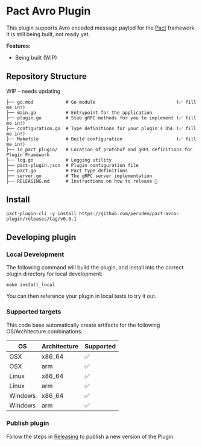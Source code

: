 # Pact Avro Plugin

This plugin supports Avro encoded message paylod for the [Pact](http://docs.pact.io) framework. It is still being built, not ready yet. 

**Features:**

* Being built (WIP)

## Repository Structure

WIP - needs updating

```
├── go.mod            # Go module                              (✅ fill me in!)
├── main.go           # Entrypoint for the application
├── plugin.go         # Stub gRPC methods for you to implement (✅ fill me in!)
├── configuration.go  # Type definitions for your plugin's DSL (✅ fill me in!)
├── Makefile          # Build configuration                    (✅ fill me in!)
├── io_pact_plugin/   # Location of protobuf and gRPC definitions for Plugin Framework
├── log.go            # Logging utility
├── pact-plugin.json  # Plugin configuration file
├── pact.go           # Pact type definitions
├── server.go         # The gRPC server implementation
├── RELEASING.md      # Instructions on how to release 🚀
```

## Install
```
pact-plugin-cli -y install https://github.com/perodem/pact-avro-plugin/releases/tag/v0.0.1
```

## Developing plugin
### Local Development
The following command will build the plugin, and install into the correct plugin directory for local development:
 ```
 make install_local
 ```
You can then reference your plugin in local tests to try it out.

### Supported targets
This code base automatically create artifacts for the following OS/Architecture combinations:

| OS      | Architecture | Supported |
| ------- | ------------ | --------- |
| OSX     | x86_64       | ✅         |
| OSX     | arm          | ✅         |
| Linux   | x86_64       | ✅         |
| Linux   | arm          | ✅         |
| Windows | x86_64       | ✅         |
| Windows | arm          | ✅         |

### Publish plugin
Follow the steps in [Releasing](./RELEASING.md) to publish a new version of the Plugin. 